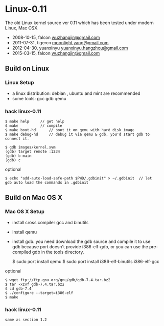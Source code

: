 Linux-0.11
==========

The old Linux kernel source ver 0.11 which has been tested under modern Linux, Mac OSX.

* 2008-10-15, falcon <wuzhangjin@gmail.com>
* 2011-07-31, tigercn <moonlight.yang@gmail.com>
* 2012-04-30, yuanxinyu <yuanxinyu.hangzhou@gmail.com>
* 2015-03-15, falcon <wuzhangjin@gmail.com>

## Build on Linux

### Linux Setup

* a linux distribution: debian , ubuntu and mint are recommended
* some tools: gcc gdb qemu

### hack linux-0.11

    $ make help		// get help
    $ make  		// compile
    $ make boot-hd		// boot it on qemu with hard disk image
    $ make debug-hd		// debug it via qemu & gdb, you'd start gdb to connect it.

    $ gdb images/kernel.sym
    (gdb) target remote :1234
    (gdb) b main
    (gdb) c

optional

    $ echo "add-auto-load-safe-path $PWD/.gdbinit" > ~/.gdbinit  // let gdb auto load the commands in .gdbinit

## Build on Mac OS X

### Mac OS X Setup

* install cross compiler gcc and binutils
* install qemu
* install gdb. you need download the gdb source and compile it to use gdb because port doesn't provide i386-elf-gdb, or you can use the pre-compiled gdb in the tools directory.

    $ sudo port install qemu
    $ sudo port install i386-elf-binutils i386-elf-gcc

optional

    $ wget ftp://ftp.gnu.org/gnu/gdb/gdb-7.4.tar.bz2
    $ tar -xzvf gdb-7.4.tar.bz2
	$ cd gdb-7.4
	$ ./configure --target=i386-elf
	$ make


### hack linux-0.11

	same as section 1.2
